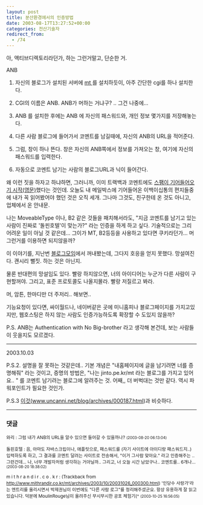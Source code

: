 ```yaml
---
layout: post
title: 분산환경에서의 인증방법
date: 2003-08-17T13:27:52+00:00
categories: 전산기술자
redirect_from:
  - /74
---
```


아, 액티브디렉토리라던가, 하는 그런거말고, 단순한 거.

ANB

1. 자신의 블로그가 설치된 서버에 <a href="http://www.movabletype.org/">mt </a>를 설치하듯이, 아주 간단한 cgi를 하나 설치한다.

2. CGI의 이름은 ANB. ANB가 머하는 거냐구? .. 그건 나중에...

3. ANB 를 설치한 후에는 ANB 에 자신의 패스워드와, 개인 정보 몇가지를 저장해놓는다.

4. 다른 사람 블로그에 들어가서 코멘트를 남길때에, 자신의 ANB의 URL을 적어준다.

5. 그럼, 창이 하나 뜬다. 창은 자신의 ANB쪽에서 정보를 가져오는 창, 여기에 자신의 패스워드를 입력한다.

5. 자동으로 코멘트 남기는 사람의 블로그URL과 닉이 들어간다.

왜 이런 짓을 하자고 하냐하면, 그러니까, 이미 트랙백과 코멘트에도 <a href="http://www.docuverse.com/blog/donpark/2003/08/17.html#a820">스팸이 기어들어오기 시작(영문)</a>했다는 것인데. 오늘도 내 메일박스에 기어들어온 이백이십통의 편지들중에 내가 꼭 읽어봤어야 했던 것은 오직 세개. 그나마 그것도, 친구한테 온 것도 아니고, 업체에서 온 안내문.

나는 MoveableType 이나, B2 같은 것들을 패치해서라도, "지금 코멘트를 남기고 있는 사람이 진짜로 '돌핀호텔'이 맞는가?" 라는 인증을 하게 하고 싶다. 기술적으로는 그리 어려운 일이 아닐 것 같은데... 그이가 MT, B2등등을 사용하고 있다면 쿠키라던가... 머 그런거를 이용하면 되지않을까?

이 이야기를, 지난번 <a href="http://hochan.net/archives/2003/08/000359.html">블로그모임</a>에서 꺼내봤는데, 그다지 호응을 얻지 못했다. 망설여진다. 괜시리 뻘짓. 하는 것은 아닌지.

물론 반대편의 망설임도 있다. 빨랑 하지않으면, 너의 아이디어는 누군가 다른 사람이 구현할꺼야. 그리고, 표준 프로토콜도 나올지몰라. 빨랑 저질르고 봐라.

머, 암튼, 한마디만 더 주저리.. 해보면..

기능요청이 있다면, 싸이월드나, 네이버같은 곳에 미니홈피나 블로그페이지를 가지고있지만, 웹호스팅은 하지 않는 사람도 인증가능하도록 확장할 수 도있지 않을까?

P.S. ANB는 Authentication with No Big-brother 라고 생각해 본건데, 보는 사람들이 웃을지도 모르겠다.

----

2003.10.03

P.S.2. 설명을 잘 못하는 것같은데.. 기본 개념은 "내홈페이지에 글을 남기려면 너를 증명해줘" 라는 것이고, 증명의 방법은, "나는 jinto.pe.kr/mt 라는 블로그를 가지고 있어요.. " 를 코멘트 남기려는 블로그에 알려주는 것. 어째,, 더 버벅대는 것만 같다. 역시 파워포인트가 필요한 것인가.

P.S.3 <a href="http://www.uncanni.net/blog/archives/000187.html">이것(www.uncanni.net/blog/archives/000187.html)</a>과 비슷하다.

* * *

### 댓글



<!--- cmt:157 --->
<!--- mail: --->
<!--- parent:0 --->

<small class=comment>와리 : 그럼 내가 ANB의 URL을 알수 있으면 들어갈 수 있을까나? <small>(2003-08-20 06:13:04)</small></small>


<!--- cmt:158 --->
<!--- mail: --->
<!--- parent:0 --->

<small class=comment>돌핀호텔 : 음, 아마도 자바스크립이나, 애플릿으로, 패스워드를 (자기 사이트에 아이디랑 패스워드지..) 입력하도록 하고, 그 결과를 코멘트 달려는 사이트로 전송해서, "이거 그사람 맞아요." 라고 인증해주는 .. 그런건데...   나, 너무 개발자처럼 생각하는 거아닐까..  그리고, 너 오늘 시간 남았구나.. 코멘트를.. 6개나... <small>(2003-08-20 18:38:02)</small></small>


<!--- cmt:159 --->
<!--- mail: --->
<!--- parent:0 --->

<small class=comment>m i t h r a n d i r . c o . k r : <!-- ping:159 ---> (Trackback from <a href='http://www.mithrandir.co.kr/mt/archives/2003/10/20031026_000300.html'>http://www.mithrandir.co.kr/mt/archives/2003/10/20031026_000300.html</a>) '인당수 사랑가'라는 엔트리를 올리시면서 박제권님이 이번에도 "다른 사람 로그"를 정리해주셨군요. 항상 유용하게 잘 읽고 있습니다. 덕분에 MoulinRouge님이 올려주신 무시무시한 공포 체험기(^ <small>(2003-10-25 16:56:05)</small></small>

